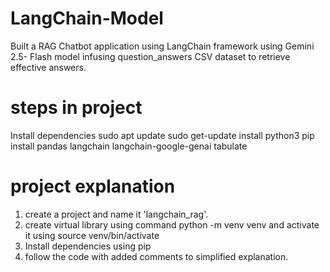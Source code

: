 # LangChain-Model
 Built a RAG Chatbot application using LangChain framework using Gemini 2.5- Flash model infusing question_answers CSV dataset to retrieve effective answers.

 # steps in project
 Install dependencies
 sudo apt update
 sudo get-update install python3
 pip install pandas langchain langchain-google-genai tabulate

 # project explanation
 1) create a project and name it 'langchain_rag'.
 2) create virtual library using command python -m venv venv and activate it using source venv/bin/activate
 3) Install dependencies using pip
 4) follow the code with added comments to simplified explanation.

